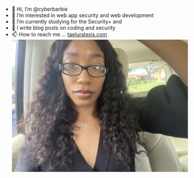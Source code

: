 - 👋 Hi, I’m @cyberbarbie
- 👀 I’m interested in web app security and web development
- 🌱 I’m currently studying for the Security+ and 
- 💞️ I write blog posts on coding and security 
- 📫 How to reach me ...
[taeluralexis.com](https://www.taeluralexis.com)
![Picture of cyber barbie](imgs/IMG_8658_2.jpg)
<!---
cyberbarbie/cyberbarbie is a ✨ special ✨ repository because its `README.md` (this file) appears on your GitHub profile.
You can click the Preview link to take a look at your changes.
--->
